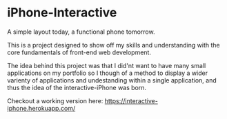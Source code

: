 # iPhone-Interactive
A simple layout today, a functional phone tomorrow.

This is a project designed to show off my skills and understanding with the core fundamentals of front-end web development.

The idea behind this project was that I did'nt want to have many small applications on my portfolio so I though of a method to display a wider varienty of applications and undestanding within a single application, and thus the idea of the interactive-iPhone was born.

Checkout a working version here: https://interactive-iphone.herokuapp.com/